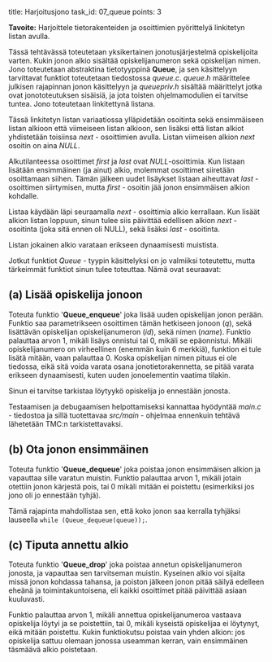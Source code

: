 title: Harjoitusjono
task_id: 07_queue
points: 3

**Tavoite:** Harjoittele tietorakenteiden ja osoittimien pyörittelyä
linkitetyn listan avulla.

Tässä tehtävässä toteutetaan yksikertainen jonotusjärjestelmä
opiskelijoita varten. Kukin jonon alkio sisältää opiskelijanumeron
sekä opiskelijan nimen. Jono toteutetaan abstraktina tietotyyppinä
**Queue**, ja sen käsittelyyn tarvittavat funktiot toteutetaan
tiedostossa _queue.c_. _queue.h_ määrittelee julkisen rajapinnan jonon
käsittelyyn ja _queuepriv.h_ sisältää määrittelyt jotka ovat
jonototeutuksen sisäisiä, ja jota toisten ohjelmamodulien ei tarvitse
tuntea. Jono toteutetaan linkitettynä listana.

Tässä linkitetyn listan variaatiossa ylläpidetään osoitinta sekä
ensimmäiseen listan alkioon että viimeiseen listan alkioon, sen
lisäksi että listan alkiot yhdistetään toisiinsa _next_ - osoittimien
avulla. Listan viimeisen alkion _next_ osoitin on aina _NULL_.

Alkutilanteessa osoittimet _first_ ja _last_ ovat
_NULL_-osoittimia. Kun listaan lisätään ensimmäinen (ja ainut) alkio, molemmat
osoittimet siiretään osoittamaan siihen. Tämän jälkeen uudet lisäykset
listaan aiheuttavat _last_ - osoittimen siirtymisen, mutta _first_ -
osoitin jää jonon ensimmäisen alkion kohdalle.

Listaa käydään läpi seuraamalla _next_ - osoittimia alkio
kerrallaan. Kun lisäät alkion listan loppuun, sinun tulee siis
päivittää edellisen alkion _next_ - osoitinta (joka sitä ennen oli
NULL), sekä lisäksi _last_ - osoitinta.

Listan jokainen alkio varataan erikseen dynaamisesti muistista.

Jotkut funktiot _Queue_ - tyypin käsittelyksi on jo valmiiksi
toteutettu, mutta tärkeimmät funktiot sinun tulee toteuttaa. Nämä ovat
seuraavat:

## (a) Lisää opiskelija jonoon

Toteuta funktio '**Queue_enqueue**' joka lisää uuden opiskelijan jonon
perään. Funktio saa parametrikseen osoittimen tämän hetkiseen jonoon
(_q_), sekä lisättävän opiskelijan opiskelijanumeron (_id_), sekä
nimen (_name_). Funktio palauttaa arvon 1, mikäli lisäys onnistui tai
0, mikäli se epäonnistui. Mikäli opiskelijanumero on virheellinen
(enemmän kuin 6 merkkiä), funktion ei tule lisätä mitään, vaan
palauttaa 0. Koska opiskelijan nimen pituus ei ole tiedossa, eikä sitä
voida varata osana jonotietorakennetta, se pitää varata erikseen
dynaamisesti, kuten uuden jonoelementin vaatima tilakin.

Sinun ei tarvitse tarkistaa löytyykö opiskelija jo ennestään jonosta.

Testaamisen ja debugaamisen helpottamiseksi kannattaa hyödyntää
_main.c_ - tiedostoa ja sillä tuotettavaa _src/main_ - ohjelmaa
ennenkuin tehtävä lähetetään TMC:n tarkistettavaksi.

## (b) Ota jonon ensimmäinen

Toteuta funktio '**Queue_dequeue**' joka poistaa jonon ensimmäisen
alkion ja vapauttaa sille varatun muistin. Funktio palauttaa arvon 1,
mikäli jotain otettiin jonon kärjestä pois, tai 0 mikäli mitään ei
poistettu (esimerkiksi jos jono oli jo ennestään tyhjä).

Tämä rajapinta mahdollistaa sen, että koko jonon saa kerralla tyhjäksi
lauseella `while (Queue_dequeue(queue));`.

## (c) Tiputa annettu alkio

Toteuta funktio '**Queue_drop**' joka poistaa annetun
opiskelijanumeron jonosta, ja vapauttaa sen tarvitseman
muistin. Kyseinen alkio voi sijaita missä jonon kohdassa tahansa, ja
poiston jälkeen jonon pitää säilyä edelleen eheänä ja
toimintakuntoisena, eli kaikki osoittimet pitää päivittää asiaan
kuuluvasti.

Funktio palauttaa arvon 1, mikäli annettua opiskelijanumeroa vastaava
opiskelija löytyi ja se poistettiin, tai 0, mikäli kyseistä
opiskelijaa ei löytynyt, eikä mitään poistettu. Kukin funktiokutsu
poistaa vain yhden alkion: jos opiskelija sattuu olemaan jonossa
useamman kerran, vain ensimmäinen täsmäävä alkio poistetaan.
